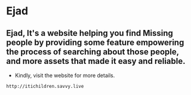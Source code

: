 # Ejad

## Ejad, It's a website helping you find Missing people by providing some feature empowering the process of searching about those people, and more assets that made it easy and reliable.

- Kindly, visit the website for more details.
~~~
http://itichildren.savvy.live
~~~
